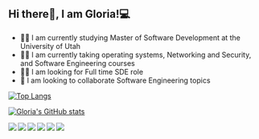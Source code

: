 ## Hi there👋, I am Gloria!💻 
<ul>
  <li>👩‍💻 I am currently studying Master of Software Development at the University of Utah </li>
  <li>👩‍💼 I am currently taking operating systems, Networking and Security, and Software Engineering courses</li>
  <li>👩‍💼 I am looking for Full time SDE role</li>
  <li>👯 I am looking to collaborate Software Engineering topics</li>
</ul   

[![Top Langs](https://github-readme-stats.vercel.app/api/top-langs/?username=gloriadukuzeyesu&layout=compact&theme=tokyonight)](https://github.com/anuraghazra/github-readme-stats&langs_count=4)
 
<!--  ![Anurag's GitHub stats](https://github-readme-stats.vercel.app/api?username=gloriadukuzeyesu&show_icons=true&theme=tokyonight&count_private=true,issues)
    -->
<!--    ![Anurag's GitHub stats](https://github-readme-stats.vercel.app/api?username=gloriadukuzeyesu&show_icons=true&theme=tokyonight&count_private=true)
    -->
  
  [![Gloria's GitHub stats](https://github-readme-stats.vercel.app/api?username=gloriadukuzeyesu&show_icons=true&theme=tokyonight&count_private=true)](https://github.com/gloriadukuzeyesu/github-readme-stats)
  
<img align="left" src="https://img.shields.io/badge/java-%23ED8B00.svg?style=for-the-badge&logo=java&logoColor=white"/> 

<img  align="left" src="https://img.shields.io/badge/python-3670A0?style=for-the-badge&logo=python&logoColor=ffdd54"/>

<img align="left" src="https://img.shields.io/badge/c++-%2300599C.svg?style=for-the-badge&logo=c%2B%2B&logoColor=white"/>
<img align="left" src="https://img.shields.io/badge/javascript-%23323330.svg?style=for-the-badge&logo=javascript&logoColor=%23F7DF1E" />

<img align="left" src="https://img.shields.io/badge/html5-%23E34F26.svg?style=for-the-badge&logo=html5&logoColor=white" />
<img  src="https://img.shields.io/badge/css3-%231572B6.svg?style=for-the-badge&logo=css3&logoColor=white" />
















